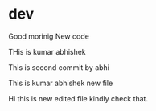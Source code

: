 # dev
Good morinig New code

THis is kumar abhishek

This is second commit by abhi

This is kumar abhishek new file 

Hi this is new edited file kindly check that.
